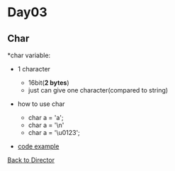 Day03
===
Char
---

*char variable:
  * 1 character
    * 16bit(**2 bytes**)
    * just can give one character(compared to string)


* how to use char
  * char a = 'a';
  * char a = '\n'
  * char a = '\u0123';

* [code example](../Codes/CharTest.java)


[Back to Director](https://github.com/WestbrookYuan/Java-Learning/blob/4bbd43808c5b55f1ab9f754055cdaa7899ffa406/README.md)
